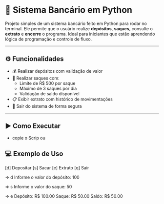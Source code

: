 # 🏦 Sistema Bancário em Python

Projeto simples de um sistema bancário feito em Python para rodar no terminal. Ele permite que o usuário realize **depósitos**, **saques**, consulte o **extrato** e **encerre** o programa. Ideal para iniciantes que estão aprendendo lógica de programação e controle de fluxo.

---

## ⚙️ Funcionalidades

- 💰 Realizar depósitos com validação de valor
- 💸 Realizar saques com:
  - Limite de R$ 500 por saque
  - Máximo de 3 saques por dia
  - Validação de saldo disponível
- 📋 Exibir extrato com histórico de movimentações
- 🚪 Sair do sistema de forma segura

---

## ▶️ Como Executar
- copie o Scrip ou 
## 💻 Exemplo de Uso
[d] Depositar
[s] Sacar 
[e] Extrato
[q] Sair

=> d
Informe o valor do depósito: 100

=> s
Informe o valor do saque: 50

=> e
Depósito: R$ 100.00
Saque: R$ 50.00
Saldo: R$ 50.00

